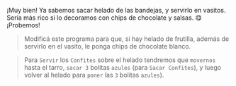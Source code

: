 <gs-attire
  attire-url="https://raw.githubusercontent.com/MumukiProject/mumuki-guia-gobstones-alternativa-kids/master/assets/attires/config.json">
</gs-attire>
<gs-toolbox toolbox-url="https://raw.githubusercontent.com/MumukiProject/mumuki-guia-gobstones-alternativa-kids/master/assets/toolbox.xml">
</gs-toolbox>

¡Muy bien! Ya sabemos sacar helado de las bandejas, y servirlo en vasitos. Sería más rico si lo decoramos con chips de chocolate y salsas. :yum: ¡Probemos! 

> Modificá este programa para que, si hay helado de frutilla, además de servirlo en el vasito, le ponga chips de chocolate blanco. 

> Para `Servir` los `Confites` sobre el helado tendremos que `movernos` hasta el tarro, `sacar 3` bolitas `azules` (para `Sacar Confites`), y luego volver al helado para `poner` las `3` bolitas `azules`). 
